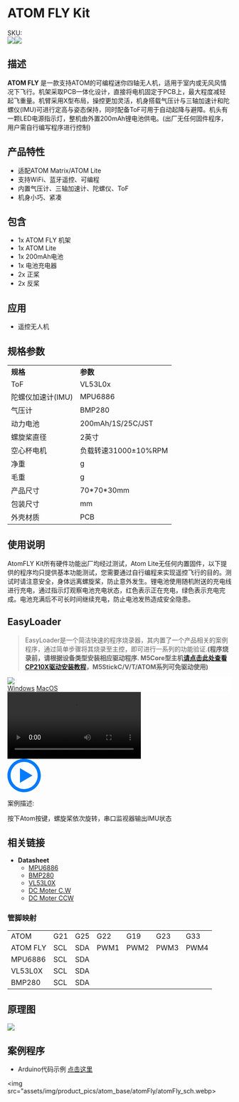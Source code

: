 # ATOM FLY Kit
<div class="badge badge-pill badge-primary product_sku_tag">SKU:</div>

<div class="product_pic"><img src="assets/img/product_pics/atom_base/atomhub_switch/atomswitch.webp"><img src="assets/img/product_pics/atom_base/atomhub_switch/atomswitch_02.webp"></div>

## 描述

**ATOM FLY** 是一款支持ATOM的可编程迷你四轴无人机，适用于室内或无风风情况下飞行。机架采取PCB一体化设计，直接将电机固定于PCB上，最大程度减轻起飞重量。机臂采用X型布局，操控更加灵活，机身搭载气压计与三轴加速计和陀螺仪(IMU)可进行定高与姿态保持，同时配备ToF可用于自动起降与避障。机头有一颗LED电源指示灯，整机由外置200mAh锂电池供电。(出厂无任何固件程序，用户需自行编写程序进行控制)

## 产品特性

- 适配ATOM Matrix/ATOM Lite
- 支持WiFi、蓝牙遥控、可编程
- 内置气压计、三轴加速计、陀螺仪、ToF
- 机身小巧、紧凑

## 包含

- 1x ATOM FLY 机架
- 1x ATOM Lite
- 1x 200mAh电池
- 1x 电池充电器
- 2x 正桨
- 2x 反桨

## 应用

- 遥控无人机

## 规格参数

<table>
   <tr style="font-weight:bold">
      <td>规格</td>
      <td>参数</td>
   </tr>
   <tr>
      <td>ToF</td>
      <td>VL53L0x</td>
   </tr>
   <tr>
      <td>陀螺仪加速计(IMU)</td>
      <td>MPU6886</td>
   </tr>
   <tr>
      <td>气压计</td>
      <td>BMP280</td>
   </tr>
   <tr>
      <td>动力电池</td>
      <td>200mAh/1S/25C/JST </td>
   </tr>
   <tr>
      <td>螺旋桨直径</td>
      <td>2英寸</td>
   </tr>
   <tr>
      <td>空心杯电机</td>
      <td>负载转速31000±10%RPM</td>
   </tr>
   <tr>
      <td>净重</td>
      <td>g</td>
   </tr>
   <tr>
      <td>毛重</td>
      <td>g</td>
   </tr>
   <tr>
      <td>产品尺寸</td>
      <td>70*70*30mm</td>
   </tr>
   <tr>
      <td>包装尺寸</td>
      <td>mm</td>
   </tr>
   <tr>
      <td>外壳材质</td>
      <td>PCB</td>
   </tr>
 </table>

## 使用说明

AtomFLY Kit所有硬件功能出厂均经过测试，Atom Lite无任何内置固件，以下提供的程序均只提供基本功能测试，您需要通过自行编程来实现遥控飞行的目的。测试时请注意安全，身体远离螺旋桨，防止意外发生。锂电池使用随机附送的充电线进行充电，通过指示灯观察电池充电状态，红色表示正在充电，绿色表示充电完成。电池充满后不可长时间继续充电，防止电池发热造成安全隐患。

## EasyLoader

>EasyLoader是一个简洁快速的程序烧录器，其内置了一个产品相关的案例程序，通过简单步骤将其烧录至主控，即可进行一系列的功能验证.**(程序烧录前，请根据设备类型安装相应驱动程序. M5Core型主机[请点击此处查看CP210X驱动安装教程](zh_CN/arduino/arduino_development?id=安装串口驱动)，M5StickC/V/T/ATOM系列可免驱动使用)**

<div class="easyloader-box">
    <div style="background-color:white;">
        <div><img src="https://m5stack.oss-cn-shenzhen.aliyuncs.com/image/easyloader_intro.webp"></div>
        <div class="easyloader-btn">
            <a href="https://m5stack.oss-cn-shenzhen.aliyuncs.com/EasyLoader/Windows/ATOM_BASE/EasyLoader_AtomHubSwitch.exe">Windows</a>
            <a href="https://m5stack.oss-cn-shenzhen.aliyuncs.com/EasyLoader/MacOS/ATOM_BASE/EasyLoader_AtomHubSwitch.dmg">MacOS</a>
        </div>
    </div>
    <div>
        <video id="example_video" controls>
            <source src="https://m5stack.oss-cn-shenzhen.aliyuncs.com/video/Product_example_video/AtomBase/AtomSwitch.mp4" type="video/mp4">
        </video>
        <div class="easyloader-mask">
        <a>
            <svg id="play-btn" t="1583228776634" class="icon" viewBox="0 0 1024 1024" version="1.1" xmlns="http://www.w3.org/2000/svg" p-id="4152" width="75" height="75"><path d="M512 0C229.216 0 0 229.216 0 512s229.216 512 512 512 512-229.216 512-512S794.784 0 512 0z m0 928C282.24 928 96 741.76 96 512S282.24 96 512 96s416 186.24 416 416-186.24 416-416 416zM384 288l384 224-384 224z" p-id="4153" fill="#007aff"></path></svg></a>
            <p>案例描述:</p>
            <p>按下Atom按键，螺旋桨依次旋转，串口监视器输出IMU状态</p>
        </div>
    </div>
</div>

## 相关链接

-  **Datasheet** 
    - [MPU6886](https://m5stack.oss-cn-shenzhen.aliyuncs.com/resource/docs/datasheet/core/MPU-6886-000193%2Bv1.1_GHIC_en.pdf)
    - [BMP280](https://m5stack.oss-cn-shenzhen.aliyuncs.com/resource/docs/datasheet/hat/BMP280-DS001-11_en.pdf)
    - [VL53L0X](https://m5stack.oss-cn-shenzhen.aliyuncs.com/resource/docs/datasheet/hat/VL53L0X_en.pdf)
    - [DC Moter C.W](https://m5stack.oss-cn-shenzhen.aliyuncs.com/resource/docs/datasheet/atombase/AtomFLY/Motor_716-37A-14.pdf)
    - [DC Moter CCW](https://m5stack.oss-cn-shenzhen.aliyuncs.com/resource/docs/datasheet/atombase/AtomFLY/Motor_716-37B-14.pdf)

### 管脚映射

<table>
 <tr><td>ATOM</td><td>G21</td><td>G25</td><td>G22</td><td>G19</td><td>G23</td><td>G33</td></tr>
 <tr><td>ATOM FLY</td><td>SCL</td><td>SDA</td><td>PWM1</td><td>PWM2</td><td>PWM3</td><td>PWM4</td></tr>
 <tr><td>MPU6886</td><td>SCL</td><td>SDA</td></tr>
 <tr><td>VL53L0X</td><td>SCL</td><td>SDA</td></tr>
 <tr><td>BMP280</td><td>SCL</td><td>SDA</td></tr>
</table>

## 原理图

<img src="assets/img/product_pics/atom_base/atomhub_switch/atomswitch_sch.webp">

## 案例程序

- Arduino代码示例 [点击这里](https://github.com/m5stack/M5-ProductExampleCodes/tree/master/AtomBase/AtomHubSwitch/AtomHubSwitch)

<img src="assets/img/product_pics/atom_base/atomFly/atomFly_sch.webp>

<script>

   var purchase_link = 'https://m5stack.com/collections/m5-atom/products/atom-hub-switch-kit';

   anchor_search(purchase_link);
   scrollFunc();

</script>